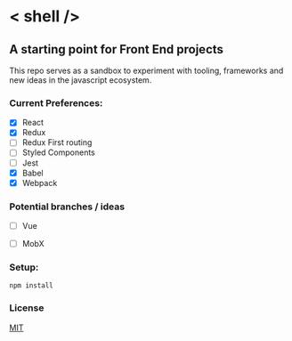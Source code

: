 # < shell />

## A starting point for Front End  projects

This repo serves as a sandbox to experiment with tooling, frameworks and new ideas in the javascript ecosystem. 

### Current Preferences:
- [X] React
- [X] Redux
- [ ] Redux First routing
- [ ] Styled Components
- [ ] Jest 
- [X] Babel
- [X] Webpack

### Potential branches / ideas
- [ ] Vue
- [ ] MobX


### Setup:
```
npm install
```

### License 
[MIT](LICENSE.md)
